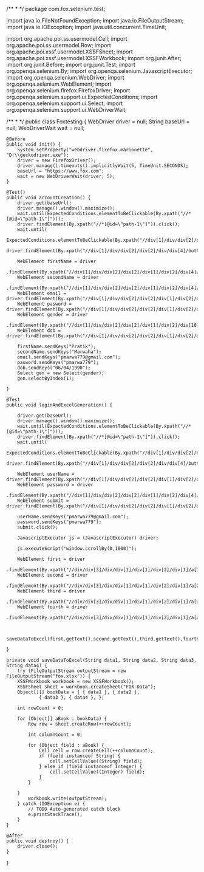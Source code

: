 /**
 * 
 */
package com.fox.selenium.test;

import java.io.FileNotFoundException;
import java.io.FileOutputStream;
import java.io.IOException;
import java.util.concurrent.TimeUnit;

import org.apache.poi.ss.usermodel.Cell;
import org.apache.poi.ss.usermodel.Row;
import org.apache.poi.xssf.usermodel.XSSFSheet;
import org.apache.poi.xssf.usermodel.XSSFWorkbook;
import org.junit.After;
import org.junit.Before;
import org.junit.Test;
import org.openqa.selenium.By;
import org.openqa.selenium.JavascriptExecutor;
import org.openqa.selenium.WebDriver;
import org.openqa.selenium.WebElement;
import org.openqa.selenium.firefox.FirefoxDriver;
import org.openqa.selenium.support.ui.ExpectedConditions;
import org.openqa.selenium.support.ui.Select;
import org.openqa.selenium.support.ui.WebDriverWait;

/**
 *
 */
public class Foxtesting {
	WebDriver driver = null;
	String baseUrl = null;
	WebDriverWait wait = null;

	@Before
	public void init() {
		System.setProperty("webdriver.firefox.marionette", "D:\\geckodriver.exe");
		driver = new FirefoxDriver();
		driver.manage().timeouts().implicitlyWait(5, TimeUnit.SECONDS);
		baseUrl = "https://www.fox.com";
		wait = new WebDriverWait(driver, 5);
	}

	@Test()
	public void accountCreation() {
		driver.get(baseUrl);
		driver.manage().window().maximize();
		wait.until(ExpectedConditions.elementToBeClickable(By.xpath("//*[@id=\"path-1\"]")));
		driver.findElement(By.xpath("//*[@id=\"path-1\"]")).click();
		wait.until(
				ExpectedConditions.elementToBeClickable(By.xpath("//div[1]/div/div[2]/div[2]/div/div[4]/button[1]")));
		driver.findElement(By.xpath("//div[1]/div/div[2]/div[2]/div/div[4]/button[1]")).click();

		WebElement firstName = driver
				.findElement(By.xpath("//div[1]/div/div[2]/div[2]/div[1]/div[2]/div[4]/div[1]/input"));
		WebElement secondName = driver
				.findElement(By.xpath("//div[1]/div/div[2]/div[2]/div[1]/div[2]/div[4]/div[2]/input"));
		WebElement email = driver.findElement(By.xpath("//div[1]/div/div[2]/div[2]/div[1]/div[2]/div[6]/input"));
		WebElement pasword = driver.findElement(By.xpath("//div[1]/div/div[2]/div[2]/div[1]/div[2]/div[8]/div/input"));
		WebElement gender = driver
				.findElement(By.xpath("//div[1]/div/div[2]/div[2]/div[1]/div[2]/div[10]/div[1]/div/div/div/a"));
		WebElement dob = driver.findElement(By.xpath("//div[1]/div/div[2]/div[2]/div[1]/div[2]/div[10]/div[2]/input"));

		firstName.sendKeys("Pratik");
		secondName.sendKeys("Marwaha");
		email.sendKeys("pmarwa779@gmail.com");
		pasword.sendKeys("pmarwa779");
		dob.sendKeys("06/04/1990");
		Select gen = new Select(gender);
		gen.selectByIndex(1);

	}

	@Test
	public void loginAndExcelGeneration() {

		driver.get(baseUrl);
		driver.manage().window().maximize();
		wait.until(ExpectedConditions.elementToBeClickable(By.xpath("//*[@id=\"path-1\"]")));
		driver.findElement(By.xpath("//*[@id=\"path-1\"]")).click();
		wait.until(
				ExpectedConditions.elementToBeClickable(By.xpath("//div[1]/div/div[2]/div[2]/div/div[4]/button[2]")));
		driver.findElement(By.xpath("//div[1]/div/div[2]/div[2]/div/div[4]/button[2]")).click();

		WebElement userName = driver.findElement(By.xpath("//div[1]/div/div[2]/div[2]/div[1]/div[2]/div[4]/input"));
		WebElement password = driver
				.findElement(By.xpath("//div[1]/div/div[2]/div[2]/div[1]/div[2]/div[4]/div[2]/input"));
		WebElement submit = driver.findElement(By.xpath("//div[1]/div/div[2]/div[2]/div[1]/div[2]/div[13]/button"));

		userName.sendKeys("pmarwa779@gmail.com");
		password.sendKeys("pmarwa779");
		submit.click();

		JavascriptExecutor js = (JavascriptExecutor) driver;

		js.executeScript("window.scrollBy(0,1000)");

		WebElement first = driver
				.findElement(By.xpath("//div/div[3]/div/div[1]/div[1]/div[2]/div[1]/a[1]/div/span/span"));
		WebElement second = driver
				.findElement(By.xpath("//div/div[3]/div/div[1]/div[1]/div[2]/div[1]/a[2]/div/span/span"));
		WebElement third = driver
				.findElement(By.xpath("//div/div[3]/div/div[1]/div[1]/div[2]/div[1]/a[3]/div/span/span"));
		WebElement fourth = driver
				.findElement(By.xpath("//div/div[3]/div/div[1]/div[1]/div[2]/div[1]/a[4]/div/span/span"));

		
		saveDataToExcel(first.getText(),second.getText(),third.getText(),fourth.getText());

	}

	private void saveDataToExcel(String data1, String data2, String data3, String data4) {
		try (FileOutputStream outputStream = new FileOutputStream("fox.xlsx")) {
		XSSFWorkbook workbook = new XSSFWorkbook();
		XSSFSheet sheet = workbook.createSheet("FOX-Data");
		Object[][] bookData = { { data1 }, { data2 },
				{ data3 }, { data4 }, };

		int rowCount = 0;

		for (Object[] aBook : bookData) {
			Row row = sheet.createRow(++rowCount);

			int columnCount = 0;

			for (Object field : aBook) {
				Cell cell = row.createCell(++columnCount);
				if (field instanceof String) {
					cell.setCellValue((String) field);
				} else if (field instanceof Integer) {
					cell.setCellValue((Integer) field);
				}
			}

		}	
			workbook.write(outputStream);
		} catch (IOException e) {
			// TODO Auto-generated catch block
			e.printStackTrace();
		}
	}

	@After
	public void destroy() {
		driver.close();
	}

}
